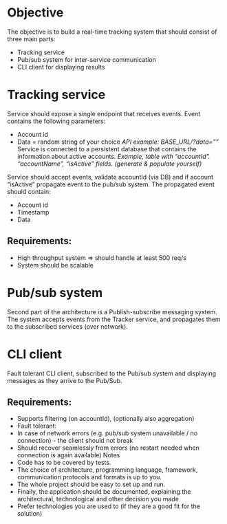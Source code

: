 # Objective

The objective is to build a real-time tracking system that should consist of three main parts:
- Tracking service
- Pub/sub system for inter-service communication
- CLI client for displaying results

# Tracking service

Service should expose a single endpoint that receives events. Event contains the following
parameters:
- Account id
- Data = random string of your choice
*API example: BASE_URL/<accountId>?data=”<data>”*
Service is connected to a persistent database that contains the information about active
accounts.
*Example, table with “accountId”. “accountName”, “isActive” fields. (generate & populate yourself)*

Service should accept events, validate accountId (via DB) and if account “isActive” propagate
event to the pub/sub system. The propagated event should contain:
- Account id
- Timestamp
- Data

## Requirements:

- High throughput system => should handle at least 500 req/s
- System should be scalable

# Pub/sub system

Second part of the architecture is a Publish-subscribe messaging system. The system accepts
events from the Tracker service, and propagates them to the subscribed services (over
network).

# CLI client

Fault tolerant CLI client, subscribed to the Pub/sub system and displaying messages as they
arrive to the Pub/Sub.

## Requirements:

- Supports filtering (on accountId), (optionally also aggregation)
- Fault tolerant:
- In case of network errors (e.g. pub/sub system unavailable / no connection) - the
client should not break
- Should recover seamlessly from errors (no restart needed when connection is
again available)
Notes
- Code has to be covered by tests.
- The choice of architecture, programming language, framework, communication protocols
and formats is up to you.
- The whole project should be easy to set up and run.
- Finally, the application should be documented, explaining the architectural, technological
and other decision you made
- Prefer technologies you are used to (if they are a good fit for the solution)